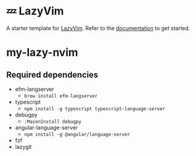 # 💤 LazyVim

A starter template for [LazyVim](https://github.com/LazyVim/LazyVim).
Refer to the [documentation](https://lazyvim.github.io/installation) to get started.
# my-lazy-nvim


## Required dependencies

- efm-langserver
  - `brew install efm-langserver`
- typescript
  - `npm install -g typescript typescript-language-server`
- debugpy
  - `:MasonInstall debugpy`
- angular-language-server
  - `npm install -g @angular/language-server`
- fzf
- lazygit
